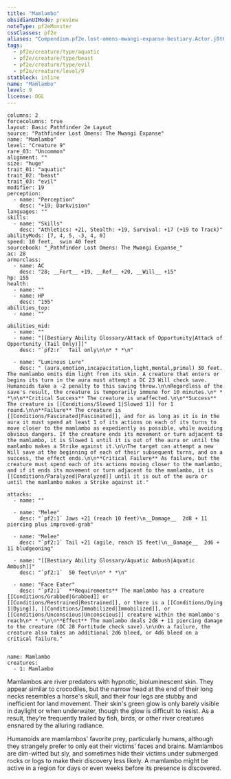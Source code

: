 ```yaml
---
title: "Mamlambo"
obsidianUIMode: preview
noteType: pf2eMonster
cssClasses: pf2e
aliases: "Compendium.pf2e.lost-omens-mwangi-expanse-bestiary.Actor.j0t62tXPYhBzCLUO" 
tags:
  - pf2e/creature/type/aquatic
  - pf2e/creature/type/beast
  - pf2e/creature/type/evil
  - pf2e/creature/level/9
statblock: inline
name: "Mamlambo"
level: 9
license: OGL
---
```


```statblock
columns: 2
forcecolumns: true
layout: Basic Pathfinder 2e Layout
source: "Pathfinder Lost Omens: The Mwangi Expanse"
name: "Mamlambo"
level: "Creature 9"
rare_03: "Uncommon"
alignment: ""
size: "huge"
trait_01: "aquatic"
trait_02: "beast"
trait_03: "evil"
modifier: 19
perception:
  - name: "Perception"
    desc: "+19; Darkvision"
languages: ""
skills:
  - name: "Skills"
    desc: "Athletics: +21, Stealth: +19, Survival: +17 (+19 to Track)"
abilityMods: [7, 4, 5, -3, 4, 0]
speed: 10 feet,  swim 40 feet
sourcebook: "_Pathfinder Lost Omens: The Mwangi Expanse_"
ac: 28
armorclass:
  - name: AC
    desc: "28; __Fort__ +19, __Ref__ +20, __Will__ +15"
hp: 155
health:
  - name: ""
  - name: HP
    desc: "155"
abilities_top:
  - name: ""

abilities_mid:
  - name: ""
  - name: "[[Bestiary Ability Glossary/Attack of Opportunity|Attack of Opportunity (Tail Only)]]"
    desc: "`pf2:r`  Tail only\n\n* * *\n"

  - name: "Luminous Lure"
    desc: " (aura,emotion,incapacitation,light,mental,primal) 30 feet. The mamlambo emits dim light from its skin. A creature that enters or begins its turn in the aura must attempt a DC 23 Will check save. Humanoids take a -2 penalty to this saving throw.\n\nRegardless of the save's result, the creature is temporarily immune for 10 minutes.\n* * *\n\n**Critical Success** The creature is unaffected.\n\n**Success** The creature is [[Conditions/Slowed 1|Slowed 1]] for 1 round.\n\n**Failure** The creature is [[Conditions/Fascinated|Fascinated]], and for as long as it is in the aura it must spend at least 1 of its actions on each of its turns to move closer to the mamlambo as expediently as possible, while avoiding obvious dangers. If the creature ends its movement or turn adjacent to the mamlambo, it is Slowed 1 until it is out of the aura or until the mamlambo makes a Strike against it.\n\nThe target can attempt a new Will save at the beginning of each of their subsequent turns, and on a success, the effect ends.\n\n**Critical Failure** As failure, but the creature must spend each of its actions moving closer to the mamlambo, and if it ends its movement or turn adjacent to the mamlambo, it is [[Conditions/Paralyzed|Paralyzed]] until it is out of the aura or until the mamlambo makes a Strike against it."

attacks:
  - name: ""

  - name: "Melee"
    desc: "`pf2:1` Jaws +21 (reach 10 feet)\n__Damage__  2d8 + 11 piercing plus improved-grab"

  - name: "Melee"
    desc: "`pf2:1` Tail +21 (agile, reach 15 feet)\n__Damage__  2d6 + 11 bludgeoning"

  - name: "[[Bestiary Ability Glossary/Aquatic Ambush|Aquatic Ambush]]"
    desc: "`pf2:1`  50 feet\n\n* * *\n"

  - name: "Face Eater"
    desc: "`pf2:1`  **Requirements** The mamlambo has a creature [[Conditions/Grabbed|Grabbed]] or [[Conditions/Restrained|Restrained]], or there is a [[Conditions/Dying 1|Dying]], [[Conditions/Immobilized|Immobilized]], or [[Conditions/Unconscious|Unconscious]] creature within the mamlambo's reach\n* * *\n\n**Effect** The mamlambo deals 2d8 + 11 piercing damage to the creature (DC 28 Fortitude check save).\n\nOn a failure, the creature also takes an additional 2d6 bleed, or 4d6 bleed on a critical failure."
 
```

```encounter-table
name: Mamlambo
creatures:
  - 1: Mamlambo
```



Mamlambos are river predators with hypnotic, bioluminescent skin. They appear similar to crocodiles, but the narrow head at the end of their long necks resembles a horse's skull, and their four legs are stubby and inefficient for land movement. Their skin's green glow is only barely visible in daylight or when underwater, though the glow is difficult to resist. As a result, they're frequently trailed by fish, birds, or other river creatures ensnared by the alluring radiance.

Humanoids are mamlambos' favorite prey, particularly humans, although they strangely prefer to only eat their victims' faces and brains. Mamlambos are dim-witted but sly, and sometimes hide their victims under submerged rocks or logs to make their discovery less likely. A mamlambo might be active in a region for days or even weeks before its presence is discovered.
